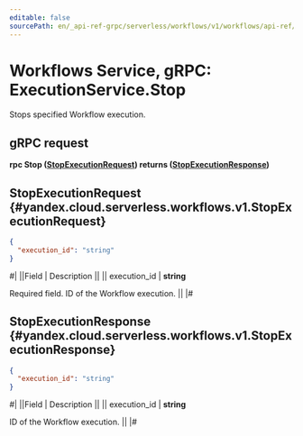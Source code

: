 ```yaml
---
editable: false
sourcePath: en/_api-ref-grpc/serverless/workflows/v1/workflows/api-ref/grpc/Execution/stop.md
---
```


# Workflows Service, gRPC: ExecutionService.Stop

Stops specified Workflow execution.

## gRPC request

**rpc Stop ([StopExecutionRequest](#yandex.cloud.serverless.workflows.v1.StopExecutionRequest)) returns ([StopExecutionResponse](#yandex.cloud.serverless.workflows.v1.StopExecutionResponse))**

## StopExecutionRequest {#yandex.cloud.serverless.workflows.v1.StopExecutionRequest}

```json
{
  "execution_id": "string"
}
```

#|
||Field | Description ||
|| execution_id | **string**

Required field. ID of the Workflow execution. ||
|#

## StopExecutionResponse {#yandex.cloud.serverless.workflows.v1.StopExecutionResponse}

```json
{
  "execution_id": "string"
}
```

#|
||Field | Description ||
|| execution_id | **string**

ID of the Workflow execution. ||
|#